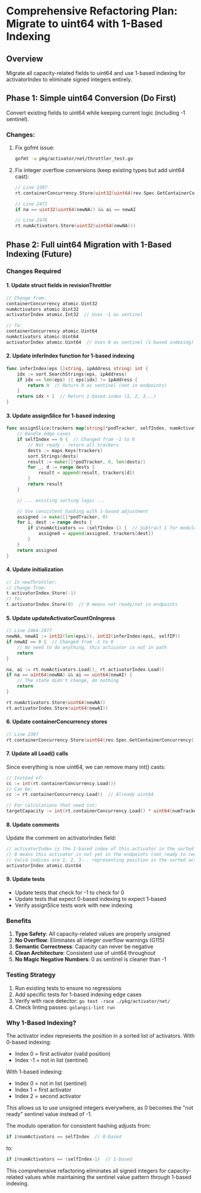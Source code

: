 # Comprehensive Refactoring Plan: Migrate to uint64 with 1-Based Indexing

## Overview
Migrate all capacity-related fields to uint64 and use 1-based indexing for activatorIndex to eliminate signed integers entirely.

## Phase 1: Simple uint64 Conversion (Do First)
Convert existing fields to uint64 while keeping current logic (including -1 sentinel).

### Changes:
1. Fix gofmt issue:
   ```bash
   gofmt -w pkg/activator/net/throttler_test.go
   ```

2. Fix integer overflow conversions (keep existing types but add uint64 cast):
   ```go
   // Line 2397
   rt.containerConcurrency.Store(uint32(uint64(rev.Spec.GetContainerConcurrency())))

   // Line 2471
   if na == uint32(uint64(newNA)) && ai == newAI

   // Line 2476
   rt.numActivators.Store(uint32(uint64(newNA)))
   ```

## Phase 2: Full uint64 Migration with 1-Based Indexing (Future)

### Changes Required

#### 1. Update struct fields in revisionThrottler

```go
// Change from:
containerConcurrency atomic.Uint32
numActivators atomic.Uint32
activatorIndex atomic.Int32  // Uses -1 as sentinel

// To:
containerConcurrency atomic.Uint64
numActivators atomic.Uint64
activatorIndex atomic.Uint64  // Uses 0 as sentinel (1-based indexing)
```

#### 2. Update inferIndex function for 1-based indexing

```go
func inferIndex(eps []string, ipAddress string) int {
    idx := sort.SearchStrings(eps, ipAddress)
    if idx == len(eps) || eps[idx] != ipAddress {
        return 0  // Return 0 as sentinel (not in endpoints)
    }
    return idx + 1  // Return 1-based index (1, 2, 3...)
}
```

#### 3. Update assignSlice for 1-based indexing

```go
func assignSlice(trackers map[string]*podTracker, selfIndex, numActivators int) []*podTracker {
    // Handle edge cases
    if selfIndex == 0 {  // Changed from -1 to 0
        // Not ready - return all trackers
        dests := maps.Keys(trackers)
        sort.Strings(dests)
        result := make([]*podTracker, 0, len(dests))
        for _, d := range dests {
            result = append(result, trackers[d])
        }
        return result
    }

    // ... existing sorting logic ...

    // Use consistent hashing with 1-based adjustment
    assigned := make([]*podTracker, 0)
    for i, dest := range dests {
        if i%numActivators == (selfIndex-1) {  // Subtract 1 for modulo
            assigned = append(assigned, trackers[dest])
        }
    }
    return assigned
}
```

#### 4. Update initialization

```go
// In newThrottler:
// Change from:
t.activatorIndex.Store(-1)
// To:
t.activatorIndex.Store(0)  // 0 means not ready/not in endpoints
```

#### 5. Update updateActivatorCountOnIngress

```go
// Line 2464-2477
newNA, newAI := int32(len(epsL)), int32(inferIndex(epsL, selfIP))
if newAI == 0 {  // Changed from -1 to 0
    // No need to do anything, this activator is not in path
    return
}

na, ai := rt.numActivators.Load(), rt.activatorIndex.Load()
if na == uint64(newNA) && ai == uint64(newAI) {
    // The state didn't change, do nothing
    return
}

rt.numActivators.Store(uint64(newNA))
rt.activatorIndex.Store(uint64(newAI))
```

#### 6. Update containerConcurrency stores

```go
// Line 2397
rt.containerConcurrency.Store(uint64(rev.Spec.GetContainerConcurrency()))
```

#### 7. Update all Load() calls

Since everything is now uint64, we can remove many int() casts:
```go
// Instead of:
cc := int(rt.containerConcurrency.Load())
// Can be:
cc := rt.containerConcurrency.Load()  // Already uint64

// For calculations that need int:
targetCapacity := int(rt.containerConcurrency.Load() * uint64(numTrackers))
```

#### 8. Update comments

Update the comment on activatorIndex field:
```go
// activatorIndex is the 1-based index of this activator in the sorted endpoint list.
// 0 means this activator is not yet in the endpoints (not ready to receive traffic).
// Valid indices are 1, 2, 3... representing position in the sorted activator list.
activatorIndex atomic.Uint64
```

#### 9. Update tests

- Update tests that check for -1 to check for 0
- Update tests that expect 0-based indexing to expect 1-based
- Verify assignSlice tests work with new indexing

### Benefits

1. **Type Safety**: All capacity-related values are properly unsigned
2. **No Overflow**: Eliminates all integer overflow warnings (G115)
3. **Semantic Correctness**: Capacity can never be negative
4. **Clean Architecture**: Consistent use of uint64 throughout
5. **No Magic Negative Numbers**: 0 as sentinel is cleaner than -1

### Testing Strategy

1. Run existing tests to ensure no regressions
2. Add specific tests for 1-based indexing edge cases
3. Verify with race detector: `go test -race ./pkg/activator/net/`
4. Check linting passes: `golangci-lint run`

### Why 1-Based Indexing?

The activator index represents the position in a sorted list of activators. With 0-based indexing:
- Index 0 = first activator (valid position)
- Index -1 = not in list (sentinel)

With 1-based indexing:
- Index 0 = not in list (sentinel)
- Index 1 = first activator
- Index 2 = second activator

This allows us to use unsigned integers everywhere, as 0 becomes the "not ready" sentinel value instead of -1.

The modulo operation for consistent hashing adjusts from:
```go
if i%numActivators == selfIndex  // 0-based
```
to:
```go
if i%numActivators == (selfIndex-1)  // 1-based
```

This comprehensive refactoring eliminates all signed integers for capacity-related values while maintaining the sentinel value pattern through 1-based indexing.